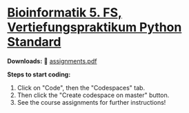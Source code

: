# [Bioinformatik 5. FS,<br>Vertiefungspraktikum Python Standard]()

**Downloads:**
📝&nbsp;[assignments.pdf](https://bmcv.github.io/mobi-fs5-python-assignments/current/assignments.pdf)

**Steps to start coding:**
1. Click on "Code", then the "Codespaces" tab.
2. Then click the "Create codespace on master" button.
3. See the course assignments for further instructions!
